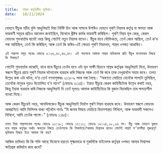 ```yaml
---
title:  শাস্ত্ৰৰ কৰ্তৃত্বশীল ভূমিকা।
date:   18/11/2024
---
```


যোহনে যীচুক মচীহ বুলি আঙুলিয়াই দিয়া নিৰ্দিষ্ট চিন আৰু সাক্ষ্যৰ উপৰিও যোহনে পুৰণি নিয়মৰ কৰ্তৃত্ব বা ক্ষমতা আৰু ভাৱবাণী সমূহৰ প্ৰতিও আবেদন জনাইছিল, যিবোৰে খ্ৰীষ্টৰ কাৰ্যৰ ভাৱবাণী কৰিছিল। পুৰণি নিয়ম মূল কেন্দ্ৰ, কেৱল যোহনৰ শুভবাৰ্ত্তাৰ বাবেই নহয় কিন্তু গোটেই নতুন নিয়মৰ বাবেও। যীচুৰ বাবে যৌক্তিকতা, তেওঁ কোন আছিল, তেওঁ ক’ৰ পৰা আহিছিল, তেওঁ কি কৰিছিল, আৰু তেওঁ কি কৰিব-এই ক্ষেত্ৰত পুৰণি নিয়মখন, শাস্ত্ৰৰ ওপৰত আধাৰিত।

`এই শাস্ত্ৰপদ সমূহ পঢ়কঃ যোহনঃ ৫:৩৯,৪০,৪৬,৪৭। এই পদবোৰে আমাক শাস্ত্ৰৰ অধিকাৰৰ প্ৰতি যীচুৰ মনোভাৱৰ বিষয়ে কি শিকায়?`

গোটেই শুভবাৰ্ত্তাৰ মাজেদি, বাৰে বাৰে যীচুৱে তেওঁৰ বাবে এটা মূল সাক্ষী হিচাবে শাস্ত্ৰৰ কৰ্তৃত্বক আঙুলিয়াই দিয়ে, উদাহৰণ স্বৰূপে যীচুৱে প্ৰায়ে পুৰণি নিয়মৰ ঘটনাবোৰ ব্যৱহাৰ কৰি নিজকে আৰু তেওঁ কি কৰে তাক দেখুৱাবলৈ সহায় কৰে। তলত উল্লেখ কৰা এটা ঘটনা, য’ত তেওঁ গণনাপুস্তকঃ ২১:৫-৯ পদৰ পৰা লৈছে। “অৰণ্যত মোচিয়ে যেনেকৈ সাপটো তুলিছিল, তেনেকৈ মানুহৰ পুত্ৰও উত্তোলিত হ’ব লাগে” (যোহনঃ ৩:১৪)। ইয়াত যীচুৱে কেৱল কাহিনীটোক উল্লেখ কৰাই নহয়, কিন্তু ইয়াক ব্যৱহাৰ কৰি নিজকে আঙুলিয়াই দি তেওঁ মূলতঃ আমাক কাহিনীটোৱে কি বুজাব বিচাৰছিল তাৰ ক্ষমতাশীল ব্যাখ্যা দিছে।

আৰু কেৱল যীচুৱেই নহয়, আনবিলাকেও যীচুক আঙুলিয়াই দিবলৈ পুৰণি নিয়ম ব্যৱহাৰ কৰে। উদাহৰণ স্বৰূপে যোহনৰ আৰম্ভণিতে আমি ফিলিপৰ বাক্য পঢ়িবলৈ পাওঁঃ “যি জনাৰ বিষয়ে মোচিয়ে বিধানশাস্ত্ৰত লিখিলে, আৰু ভাৱবাদী সকলেও লিখিলে, আমি তেওঁক পালো।” (যোহনঃ ১:৪৫)।

`তলত দিয়া শাস্ত্ৰপদবোৰ পঢ়কঃ যোহনঃ ১৩:১৮; যোহনঃ ১৭:১২; যোহনঃ ১৯:২৪,২৮,৩৬ পদ। যীচু আৰু যোহনে বুজাৰ দৰে শাস্ত্ৰৰ কৰ্তৃত্বৰ অৰ্থাৎ ক্ষমতাৰ বিষয়ে তেওঁলোকে কি শিকাইছে?আমাৰ বিশ্বাসৰ বাবেও গোটেই শাস্ত্ৰই ল’বলগীয়া গুৰুত্বপূৰ্ণ ভূমিকাৰ বিষয়ে ইয়ে আমাক কি কয়?`

আজিৰ তাৰিখত কি কি শক্তি আছে যিবোৰে হয়তো সূক্ষ্মভাৱে বা মুকলিকৈ বাইবেলৰ কৰ্তৃত্বৰ ওপৰত আমাৰ বিশ্বাসক ক্ষতিগ্ৰস্ত কৰিবলৈ কাম কৰে?